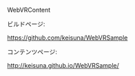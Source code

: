 WebVRContent

ビルドページ:

https://github.com/keisuna/WebVRSample

コンテンツページ:

http://keisuna.github.io/WebVRSample/

